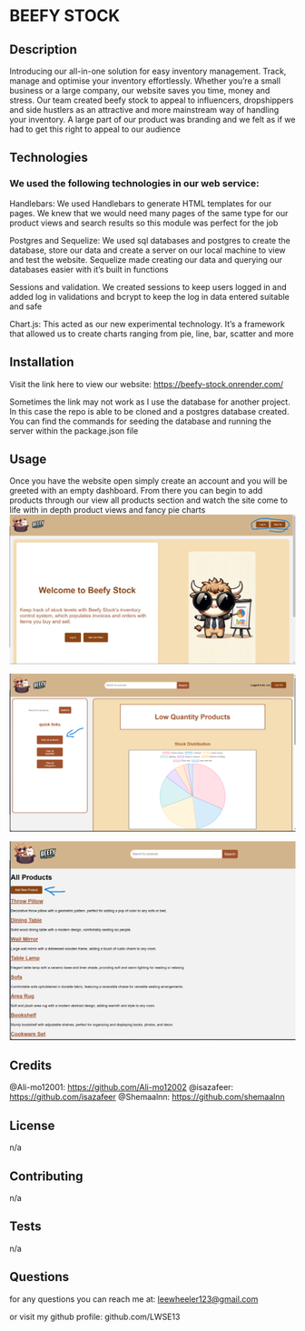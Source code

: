 # BEEFY STOCK

## Description
Introducing our all-in-one solution for easy inventory management. Track, manage and optimise your inventory effortlessly. Whether you’re a small business or a large company, our website saves you time, money and stress. 
Our team created beefy stock to appeal to influencers, dropshippers and side hustlers as an attractive and more mainstream way of handling your inventory. A large part of our product was branding and we felt as if we had to get this right to appeal to our audience

## Technologies 
### We used the following technologies in our web service:

Handlebars: We used Handlebars to generate HTML templates for our pages. We knew that we would need many pages of the same type for our product views and search results so this module was perfect for the job

Postgres and Sequelize: We used sql databases and postgres to create the database, store our data and create a server on our local machine to view and test the website. Sequelize made creating our data and querying our databases easier with it’s built in functions

Sessions and validation. We created sessions to keep users logged in and added log in validations and bcrypt to keep the log in data entered suitable and safe

Chart.js: This acted as our new experimental technology. It’s a framework that allowed us to create charts ranging from pie, line, bar, scatter and more

## Installation
Visit the link here to view our website: https://beefy-stock.onrender.com/

Sometimes the link may not work as I use the database for another project. In this case the repo is able to be cloned and a postgres database created. You can find the commands for seeding the database and running the server within the package.json file

## Usage
Once you have the website open simply create an account and you will be greeted with an empty dashboard. From there you can begin to add products through our view all products section and watch the site come to life with in depth product views and fancy pie charts
![welcome](public/images/homepage.png)

![dashboard](public/images/dashboard.png)

![add-product](public/images/add-p.png)


## Credits
@Ali-mo12001: https://github.com/Ali-mo12002
@isazafeer: https://github.com/isazafeer
@Shemaalnn: https://github.com/shemaalnn

## License
n/a

## Contributing
n/a

## Tests
n/a

## Questions
for any questions you can reach me at: leewheeler123@gmail.com 

or visit my github profile: github.com/LWSE13
